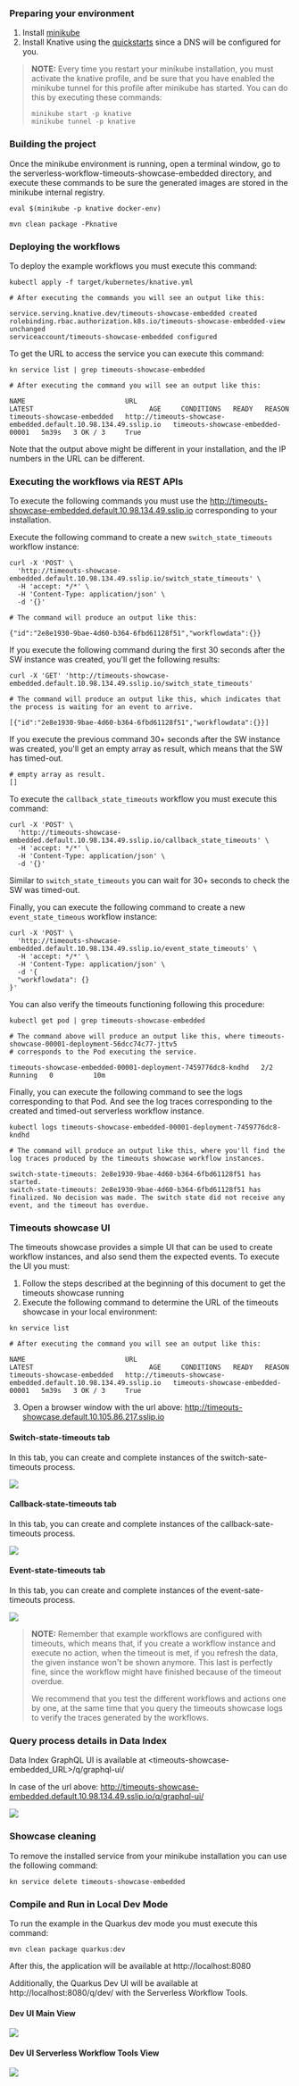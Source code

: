 ### Preparing your environment

1. Install [minikube](https://minikube.sigs.k8s.io/docs/start/)
2. Install Knative using the [quickstarts](https://knative.dev/docs/getting-started/) since a DNS will be configured for you.

> **NOTE:** Every time you restart your minikube installation, you must activate the knative profile, and be sure that you have enabled the minikube tunnel for this profile after minikube has started.
> You can do this by executing these commands:
> ```shell
> minikube start -p knative
> minikube tunnel -p knative
> ```

### Building the project

Once the minikube environment is running, open a terminal window, go to the serverless-workflow-timeouts-showcase-embedded directory, and execute these commands to be sure the generated images are stored in the minikube internal registry. 

```shell
eval $(minikube -p knative docker-env)

mvn clean package -Pknative
```

### Deploying the workflows

To deploy the example workflows you must execute this command:

```shell
kubectl apply -f target/kubernetes/knative.yml

# After executing the commands you will see an output like this:

service.serving.knative.dev/timeouts-showcase-embedded created
rolebinding.rbac.authorization.k8s.io/timeouts-showcase-embedded-view unchanged
serviceaccount/timeouts-showcase-embedded configured
```

To get the URL to access the service you can execute this command:

```shell
kn service list | grep timeouts-showcase-embedded

# After executing the command you will see an output like this:

NAME                         URL                                                               LATEST                             AGE     CONDITIONS   READY   REASON
timeouts-showcase-embedded   http://timeouts-showcase-embedded.default.10.98.134.49.sslip.io   timeouts-showcase-embedded-00001   5m39s   3 OK / 3     True   
```

Note that the output above might be different in your installation, and the IP numbers in the URL can be different.

### Executing the workflows via REST APIs

To execute the following commands you must use the http://timeouts-showcase-embedded.default.10.98.134.49.sslip.io corresponding to your installation.

Execute the following command to create a new `switch_state_timeouts` workflow instance:

```shell
curl -X 'POST' \
  'http://timeouts-showcase-embedded.default.10.98.134.49.sslip.io/switch_state_timeouts' \
  -H 'accept: */*' \
  -H 'Content-Type: application/json' \
  -d '{}'

# The command will produce an output like this:

{"id":"2e8e1930-9bae-4d60-b364-6fbd61128f51","workflowdata":{}}
```

If you execute the following command during the first 30 seconds after the SW instance was created, you'll get the following results:
```shell
curl -X 'GET' 'http://timeouts-showcase-embedded.default.10.98.134.49.sslip.io/switch_state_timeouts'

# The command will produce an output like this, which indicates that the process is waiting for an event to arrive.

[{"id":"2e8e1930-9bae-4d60-b364-6fbd61128f51","workflowdata":{}}]
```

If you execute the previous command 30+ seconds after the SW instance was created, you'll get an empty array as 
result, which means that the SW has timed-out.
```shell
# empty array as result.
[]
```

To execute the `callback_state_timeouts` workflow you must execute this command:

```shell
curl -X 'POST' \
  'http://timeouts-showcase-embedded.default.10.98.134.49.sslip.io/callback_state_timeouts' \
  -H 'accept: */*' \
  -H 'Content-Type: application/json' \
  -d '{}'
```

Similar to `switch_state_timeouts` you can wait for 30+ seconds to check the SW was timed-out.

Finally, you can execute the following command to create a new `event_state_timeous` workflow instance:

```shell
curl -X 'POST' \
  'http://timeouts-showcase-embedded.default.10.98.134.49.sslip.io/event_state_timeouts' \
  -H 'accept: */*' \
  -H 'Content-Type: application/json' \
  -d '{
  "workflowdata": {}
}'
```

You can also verify the timeouts functioning following this procedure:
```shell
kubectl get pod | grep timeouts-showcase-embedded

# The command above will produce an output like this, where timeouts-showcase-00001-deployment-56dcc74c77-jttv5 
# corresponds to the Pod executing the service.

timeouts-showcase-embedded-00001-deployment-7459776dc8-kndhd   2/2     Running   0          10m
```

Finally, you can execute the following command to see the logs corresponding to that Pod. And see the log traces
corresponding to the created and timed-out serverless workflow instance.

```shell
kubectl logs timeouts-showcase-embedded-00001-deployment-7459776dc8-kndhd

# The command will produce an output like this, where you'll find the log traces produced by the timeouts showcase workflow instances.

switch-state-timeouts: 2e8e1930-9bae-4d60-b364-6fbd61128f51 has started.
switch-state-timeouts: 2e8e1930-9bae-4d60-b364-6fbd61128f51 has finalized. No decision was made. The switch state did not receive any event, and the timeout has overdue.
```

### Timeouts showcase UI
The timeouts showcase provides a simple UI that can be used to create workflow instances, and also send them the expected events.
To execute the UI you must:
1) Follow the steps described at the beginning of this document to get the timeouts showcase running
2) Execute the following command to determine the URL of the timeouts showcase in your local environment:

```shell
kn service list 

# After executing the command you will see an output like this:

NAME                         URL                                                               LATEST                             AGE     CONDITIONS   READY   REASON
timeouts-showcase-embedded   http://timeouts-showcase-embedded.default.10.98.134.49.sslip.io   timeouts-showcase-embedded-00001   5m39s   3 OK / 3     True   
```
3) Open a browser window with the url above: http://timeouts-showcase.default.10.105.86.217.sslip.io

#### Switch-state-timeouts tab
In this tab, you can create and complete instances of the switch-sate-timeouts process.

![](docs/SwitchStateTimeoutsTab.png)

#### Callback-state-timeouts tab
In this tab, you can create and complete instances of the callback-sate-timeouts process.

![](docs/CallbackStateTimeoutsTab.png)

#### Event-state-timeouts tab
In this tab, you can create and complete instances of the event-sate-timeouts process.

![](docs/EventStateTimeoutsTab.png)

> **NOTE:** Remember that example workflows are configured with timeouts, which means that, if you create a workflow instance
> and execute no action, when the timeout is met, if you refresh the data, the given instance won't be shown anymore. This last is perfectly fine, since the workflow might have finished because of the timeout overdue.
> 
> We recommend that you test the different workflows and actions one by one, at the same time that you query the timeouts showcase logs to verify the traces generated by the workflows.

### Query process details in Data Index
Data Index GraphQL UI is available at <timeouts-showcase-embedded_URL>/q/graphql-ui/

In case of the url above: http://timeouts-showcase-embedded.default.10.98.134.49.sslip.io/q/graphql-ui/

![](docs/GraphqlUI.png)

### Showcase cleaning
To remove the installed service from your minikube installation you can use the following command:

```shell
kn service delete timeouts-showcase-embedded
```

### Compile and Run in Local Dev Mode

To run the example in the Quarkus dev mode you must execute this command:

```shell
mvn clean package quarkus:dev
```
After this, the application will be available at http://localhost:8080

Additionally, the Quarkus Dev UI will be available at http://localhost:8080/q/dev/ with the Serverless Workflow Tools.

#### Dev UI Main View

![](docs/DevUIGeneral.png)

#### Dev UI Serverless Workflow Tools View

![](docs/DevUIWorkflows.png)

